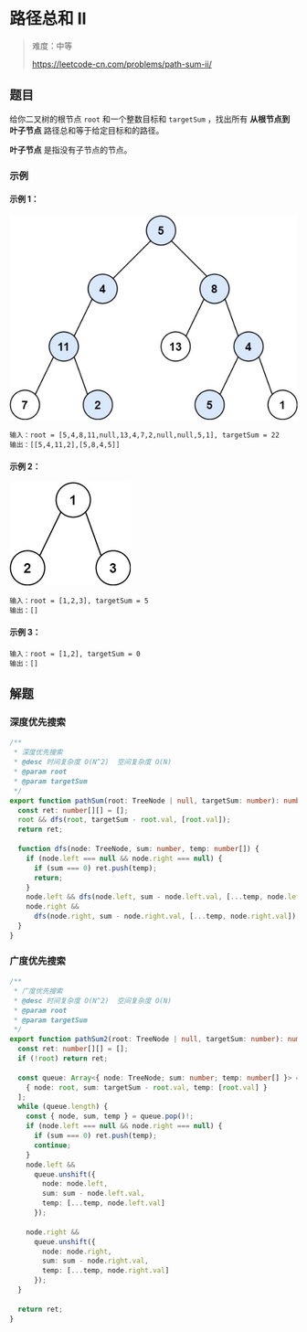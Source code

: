 # 路径总和 II

> 难度：中等
>
> https://leetcode-cn.com/problems/path-sum-ii/

## 题目

给你二叉树的根节点 `root` 和一个整数目标和 `targetSum` ，找出所有 **从根节点到叶子节点** 路径总和等于给定目标和的路径。

**叶子节点** 是指没有子节点的节点。

### 示例

#### 示例 1：

![path-sum-ii-1.jpg](../../assets/images/path-sum-ii-1.jpg)

```
输入：root = [5,4,8,11,null,13,4,7,2,null,null,5,1], targetSum = 22
输出：[[5,4,11,2],[5,8,4,5]]
```

#### 示例 2：

![path-sum-ii-2.jpg](../../assets/images/path-sum-ii-2.jpg)

```
输入：root = [1,2,3], targetSum = 5
输出：[]
```

#### 示例 3：

```
输入：root = [1,2], targetSum = 0
输出：[]
```

## 解题

### 深度优先搜索

```typescript
/**
 * 深度优先搜索
 * @desc 时间复杂度 O(N^2)  空间复杂度 O(N)
 * @param root
 * @param targetSum
 */
export function pathSum(root: TreeNode | null, targetSum: number): number[][] {
  const ret: number[][] = [];
  root && dfs(root, targetSum - root.val, [root.val]);
  return ret;

  function dfs(node: TreeNode, sum: number, temp: number[]) {
    if (node.left === null && node.right === null) {
      if (sum === 0) ret.push(temp);
      return;
    }
    node.left && dfs(node.left, sum - node.left.val, [...temp, node.left.val]);
    node.right &&
      dfs(node.right, sum - node.right.val, [...temp, node.right.val]);
  }
}
```

### 广度优先搜索

```typescript
/**
 * 广度优先搜索
 * @desc 时间复杂度 O(N^2)  空间复杂度 O(N)
 * @param root
 * @param targetSum
 */
export function pathSum2(root: TreeNode | null, targetSum: number): number[][] {
  const ret: number[][] = [];
  if (!root) return ret;

  const queue: Array<{ node: TreeNode; sum: number; temp: number[] }> = [
    { node: root, sum: targetSum - root.val, temp: [root.val] }
  ];
  while (queue.length) {
    const { node, sum, temp } = queue.pop()!;
    if (node.left === null && node.right === null) {
      if (sum === 0) ret.push(temp);
      continue;
    }
    node.left &&
      queue.unshift({
        node: node.left,
        sum: sum - node.left.val,
        temp: [...temp, node.left.val]
      });

    node.right &&
      queue.unshift({
        node: node.right,
        sum: sum - node.right.val,
        temp: [...temp, node.right.val]
      });
  }

  return ret;
}
```